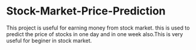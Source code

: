 # Stock-Market-Price-Prediction
This project is useful for earning money from stock market. this is used to predict the price of stocks in one day and in one week also.This is very useful for beginer in stock market. 
